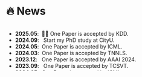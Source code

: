 # 🔥 News
<style>
  .scrollable {
    max-height: 120px; /* 设置最大高度 */
    overflow-y: scroll; /* 设置垂直滚动条 */
  }
</style>

<!-- <font color="red></font>
<a href=""></a> -->

<div class="scrollable">
  <ul>
    <li><strong>2025.05</strong>: &nbsp;🎉🎉 One Paper is accepted by KDD.</li>
    <li><strong>2024.09</strong>: &nbsp; Start my PhD study at CityU.</li>
    <li><strong>2024.05</strong>: &nbsp;One Paper is accepted by ICML. </li>
    <li><strong>2024.03</strong>: &nbsp;One Paper is accepted by TNNLS. </li>
    <li><strong>2023.12</strong>: &nbsp; One Paper is accepted by AAAI 2024. </li>
    <li><strong>2023.09</strong>: &nbsp; One Paper is accepted by TCSVT. </li>
    <li><strong>2024.05</strong>: &nbsp;One Paper is accepted by ICML. </li>
    <li><strong>2024.03</strong>: &nbsp;One Paper is accepted by TNNLS. </li>
    <li><strong>2023.12</strong>: &nbsp; One Paper is accepted by AAAI 2024. </li>
    <li><strong>2023.09</strong>: &nbsp; One Paper is accepted by TCSVT. </li>
    <li><strong>2024.05</strong>: &nbsp;One Paper is accepted by ICML. </li>
    <li><strong>2024.03</strong>: &nbsp;One Paper is accepted by TNNLS. </li>
    <li><strong>2023.12</strong>: &nbsp; One Paper is accepted by AAAI 2024. </li>
    <li><strong>2023.09</strong>: &nbsp; One Paper is accepted by TCSVT. </li>
  </ul>
</div>
